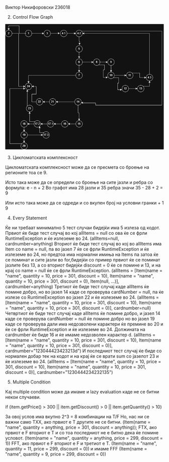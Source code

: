 Виктор Никифоровски 236018

2. Control Flow Graph

![CFG Diagram](./CFG.drawio.png)

3. Цикломатската комплексност

Цикломатската комплексност може да се пресмета со броење на регионите тоа се 9.

Исто така може да се определи со броење на сите јазли и ребра со формула: e - n + 2
Во графот има 28 јазли и 35 ребра значи 35 - 28 + 2 = 9

Или исто така може да се одреди и со вкупен број на условни гранки + 1
9

4. Every Statement

Ќе ни требаат минимално 5 тест случаи бидејќи има 5 излеза од кодот. 
Првиот ќе биде тест случај во кој allItems = null со ова ќе се фрли RuntimeException и ќе излеземе во 24. (allItems=null, cardnumber=anything)
Вториот ќе биде тест случај во кој во allItems има Item со name = null, па во јазел 7 ќе се фрли RuntimeException и ќе излеземе во 24, но предтоа има нормални имиња на Items па затоа ќе се поминат и сите јазли во for,бидејќи со пример првиот ќе се поминат јазлите без 13, а со вториот бидејќи discount = 0 ќе се помине и 13, и на крај со name = null ќе се фрли RuntimeException. (allItems = [Item(name = "name", quantity = 10, price = 301, discount = 10), Item(name = "name", quantity = 10, price = 301, discount = 0), Item(null, ...)], cardnumber=anything)
Третиот ќе биде тест случај каде allItems ќе помине добро, но во јазел 14 каде се проверува cardNumber = null, па ќе излезе со RuntimeException во јазел 22 и ќе излеземе во 24. (allItems = [Item(name = "name", quantity = 10, price = 301, discount = 10), Item(name = "name", quantity = 10, price = 301, discount = 0)], cardnumber=null)
Четвртиот ќе биде тест случај каде allItems ќе помине добро, и јазел 14 каде се проверува cardNumber = null ќе помине добро но во јазел 19 каде се проверува дали има недозволени карактери ќе премине во 20 и ќе се фрли RuntimeException и ќе излеземе во 24. Должината на cardnumber ќе биде 16 и ќе имаме недозволен карактер d. (allItems = [Item(name = "name", quantity = 10, price = 301, discount = 10), Item(name = "name", quantity = 10, price = 301, discount = 0)], cardnumber="123044423423213d")
И последниот тест случај ќе биде со нормален добар тек на кодот и на крај ќе се врати sum со јазелот 23 и ќе излеземе во 24. (allItems = [Item(name = "name", quantity = 10, price = 301, discount = 10), Item(name = "name", quantity = 10, price = 301, discount = 0)], cardnumber="1230444234232135")

5. Multiple Condition

Кај multiple condition може да имаме и lazy evaluation каде не се битни некои случаеви.

if (item.getPrice() > 300 || item.getDiscount() > 0 || item.getQuantity() > 10)

За овој услов има вкупно 2^3 = 8 комбинации на T/F
Но, нас ни се важни само TXX, ако првиот е T другите не се битни. (Item(name = "name", quantity = anything, price = 301, discount = anything));
FTX, ако првиот е F вториот е T и со тоа последниот не е битно дека ќе помине условот. (Item(name = "name", quantity = anything, price = 299, discount = 1))
FFT, ако првиот е F вториот е F и третиот е T. (Item(name = "name", quantity = 11, price = 299, discount = 0))
и имаме FFF (Item(name = "name", quantity = 9, price = 299, discount = 0))

